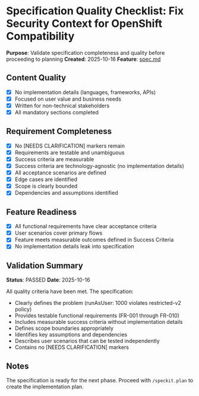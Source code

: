 # Specification Quality Checklist: Fix Security Context for OpenShift Compatibility

**Purpose**: Validate specification completeness and quality before proceeding to planning
**Created**: 2025-10-16
**Feature**: [spec.md](../spec.md)

## Content Quality

- [x] No implementation details (languages, frameworks, APIs)
- [x] Focused on user value and business needs
- [x] Written for non-technical stakeholders
- [x] All mandatory sections completed

## Requirement Completeness

- [x] No [NEEDS CLARIFICATION] markers remain
- [x] Requirements are testable and unambiguous
- [x] Success criteria are measurable
- [x] Success criteria are technology-agnostic (no implementation details)
- [x] All acceptance scenarios are defined
- [x] Edge cases are identified
- [x] Scope is clearly bounded
- [x] Dependencies and assumptions identified

## Feature Readiness

- [x] All functional requirements have clear acceptance criteria
- [x] User scenarios cover primary flows
- [x] Feature meets measurable outcomes defined in Success Criteria
- [x] No implementation details leak into specification

## Validation Summary

**Status**: PASSED
**Date**: 2025-10-16

All quality criteria have been met. The specification:
- Clearly defines the problem (runAsUser: 1000 violates restricted-v2 policy)
- Provides testable functional requirements (FR-001 through FR-010)
- Includes measurable success criteria without implementation details
- Defines scope boundaries appropriately
- Identifies key assumptions and dependencies
- Describes user scenarios that can be tested independently
- Contains no [NEEDS CLARIFICATION] markers

## Notes

The specification is ready for the next phase. Proceed with `/speckit.plan` to create the implementation plan.
